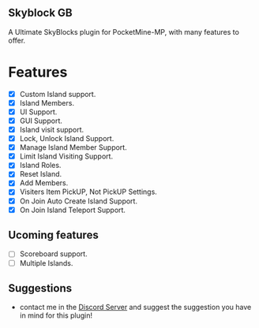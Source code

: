 ## Skyblock GB

 A Ultimate SkyBlocks plugin for PocketMine-MP, with many features to offer.

 # Features 

- [x] Custom Island support.
- [x] Island Members.
- [x] UI Support.
- [x] GUI Support.
- [x] Island visit support.
- [x] Lock, Unlock Island Support.
- [x] Manage Island Member Support.
- [x] Limit Island Visiting Support.
- [x] Island Roles.
- [x] Reset Island.
- [x] Add Members.
- [x] Visiters Item PickUP, Not PickUP Settings.
- [x] On Join Auto Create Island Support.
- [x] On Join Island Teleport Support.

## Ucoming features

- [ ] Scoreboard support.
- [ ] Multiple Islands.

## Suggestions

- contact me in the [Discord Server](https://discord.gg/vZCAnCTrHU) and suggest the suggestion you have in mind for this plugin!
